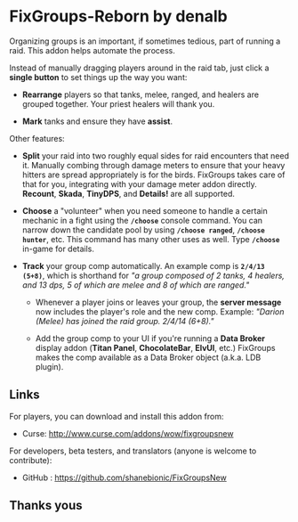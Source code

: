 # FixGroups-Reborn by denalb

Organizing groups is an important, if sometimes tedious, part of running a raid. This addon helps automate the process.

Instead of manually dragging players around in the raid tab, just click a **single button** to set things up the way you want:

 * **Rearrange** players so that tanks, melee, ranged, and healers are grouped together. Your priest healers will thank you.

 * **Mark** tanks and ensure they have **assist**.

Other features:

 * **Split** your raid into two roughly equal sides for raid encounters that need it. Manually combing through damage meters to ensure that your heavy hitters are spread appropriately is for the birds. FixGroups takes care of that for you, integrating with your damage meter addon directly. **Recount**, **Skada**, **TinyDPS**, and **Details!** are all supported.

 * **Choose** a "volunteer" when you need someone to handle a certain mechanic in a fight using the **`/choose`** console command. You can narrow down the candidate pool by using **`/choose ranged`**, **`/choose hunter`**, etc. This command has many other uses as well. Type **`/choose`** in-game for details.

 * **Track** your group comp automatically. An example comp is **`2/4/13 (5+8)`**, which is shorthand for *"a group composed of 2 tanks, 4 healers, and 13 dps, 5 of which are melee and 8 of which are ranged."*

   * Whenever a player joins or leaves your group, the **server message** now includes the player's role and the new comp. Example: *"Darion (Melee) has joined the raid group. 2/4/14 (6+8)."*

   * Add the group comp to your UI if you're running a **Data Broker** display addon (**Titan Panel**, **ChocolateBar**, **ElvUI**, etc.) FixGroups makes the comp available as a Data Broker object (a.k.a. LDB plugin).

## Links

For players, you can download and install this addon from:

 * Curse: http://www.curse.com/addons/wow/fixgroupsnew

For developers, beta testers, and translators (anyone is welcome to contribute):

 * GitHub : https://github.com/shanebionic/FixGroupsNew

## Thanks yous

